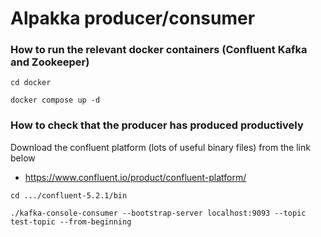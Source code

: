 # Alpakka producer/consumer

### How to run the relevant docker containers (Confluent Kafka and Zookeeper)

`cd docker`

`docker compose up -d`

### How to check that the producer has produced productively

Download the confluent platform (lots of useful binary files) from the link below
* https://www.confluent.io/product/confluent-platform/

`cd .../confluent-5.2.1/bin`

`./kafka-console-consumer --bootstrap-server localhost:9093 --topic test-topic --from-beginning`